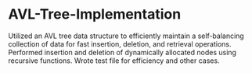 # AVL-Tree-Implementation
Utilized an AVL tree data structure to efficiently maintain a self-balancing collection of data for fast insertion, deletion, and retrieval operations. Performed insertion and deletion of dynamically allocated nodes using recursive functions. Wrote test file for efficiency and other cases.

